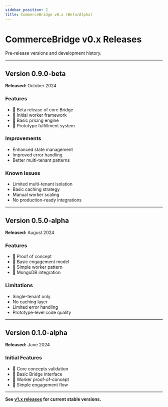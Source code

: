 ```yaml
---
sidebar_position: 2
title: CommerceBridge v0.x (Beta/Alpha)
---
```


# CommerceBridge v0.x Releases

Pre-release versions and development history.

---

## Version 0.9.0-beta

**Released:** October 2024

### Features

- 🔧 Beta release of core Bridge
- 🔧 Initial worker framework
- 🔧 Basic pricing engine
- 🔧 Prototype fulfillment system

### Improvements

- Enhanced state management
- Improved error handling
- Better multi-tenant patterns

### Known Issues

- Limited multi-tenant isolation
- Basic caching strategy
- Manual worker scaling
- No production-ready integrations

---

## Version 0.5.0-alpha

**Released:** August 2024

### Features

- 🎯 Proof of concept
- 🎯 Basic engagement model
- 🎯 Simple worker pattern
- 🎯 MongoDB integration

### Limitations

- Single-tenant only
- No caching layer
- Limited error handling
- Prototype-level code quality

---

## Version 0.1.0-alpha

**Released:** June 2024

### Initial Features

- 🎯 Core concepts validation
- 🎯 Basic Bridge interface
- 🎯 Worker proof-of-concept
- 🎯 Simple engagement flow

---

**See [v1.x releases](/releases/commercebridge-v1) for current stable versions.**

